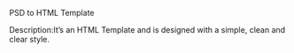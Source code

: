 PSD to HTML Template

Description:It’s an HTML Template and is designed with a simple, clean and clear style. 
